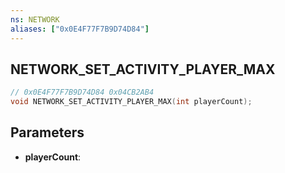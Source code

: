 ```yaml
---
ns: NETWORK
aliases: ["0x0E4F77F7B9D74D84"]
---
```

## NETWORK_SET_ACTIVITY_PLAYER_MAX

```c
// 0x0E4F77F7B9D74D84 0x04CB2AB4
void NETWORK_SET_ACTIVITY_PLAYER_MAX(int playerCount);
```


## Parameters
* **playerCount**: 

